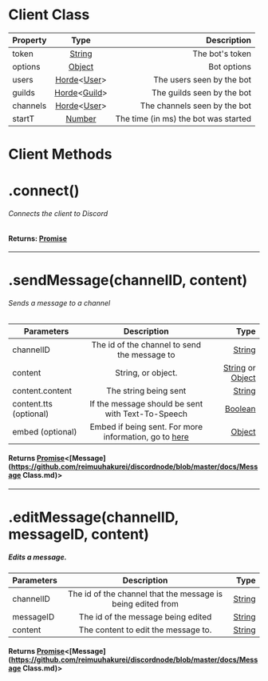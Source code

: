 Client Class
============
| Property        | Type          | Description  |
| ------------- |:-------------:| -----:|
| token      | [String](https://developer.mozilla.org/en-US/docs/Web/JavaScript/Reference/Global_Objects/String) | The bot's token |
| options | [Object](https://developer.mozilla.org/en-US/docs/Web/JavaScript/Reference/Global_Objects/Object) | Bot options |
| users | [Horde]()<[User]()> | The users seen by the bot |
| guilds | [Horde]()<[Guild]()> | The guilds seen by the bot |
| channels | [Horde]()<[User]()> | The channels seen by the bot |
| startT | [Number](https://developer.mozilla.org/en-US/docs/Web/JavaScript/Reference/Global_Objects/Number) | The time (in ms) the bot was started |

Client Methods
==============

# .connect()
###### Connects the client to Discord
#### Returns: [Promise](https://developer.mozilla.org/en-US/docs/Web/JavaScript/Reference/Global_Objects/Promise)

<hr>

# .sendMessage(channelID, content)
###### Sends a message to a channel
| Parameters | Description | Type  |
| ------------- |:-------------:| -----:|
| channelID | The id of the channel to send the message to | [String](https://developer.mozilla.org/en-US/docs/Web/JavaScript/Reference/Global_Objects/String) |
| content | String, or object. | [String](https://developer.mozilla.org/en-US/docs/Web/JavaScript/Reference/Global_Objects/String) or [Object](https://developer.mozilla.org/en-US/docs/Web/JavaScript/Reference/Global_Objects/Object) |
| content.content | The string being sent | [String](https://developer.mozilla.org/en-US/docs/Web/JavaScript/Reference/Global_Objects/String) |
| content.tts (optional) | If the message should be sent with Text-To-Speech | [Boolean](https://developer.mozilla.org/en-US/docs/Web/JavaScript/Reference/Global_Objects/Boolean) |
| embed (optional) | Embed if being sent. For more information, go to [here](https://discordapp.com/developers/docs/resources/channel#DOC_CHANNEL/embed-object) | [Object](https://developer.mozilla.org/en-US/docs/Web/JavaScript/Reference/Global_Objects/Object) |
#### Returns [Promise](https://developer.mozilla.org/en-US/docs/Web/JavaScript/Reference/Global_Objects/Promise)<[Message](https://github.com/reimuuhakurei/discordnode/blob/master/docs/Message Class.md)>

<hr>

# .editMessage(channelID, messageID, content)
##### Edits a message.
| Parameters | Description | Type  |
| ------------- |:-------------:| -----:|
| channelID | The id of the channel that the message is being edited from | [String](https://developer.mozilla.org/en-US/docs/Web/JavaScript/Reference/Global_Objects/String) |
| messageID | The id of the message being edited | [String](https://developer.mozilla.org/en-US/docs/Web/JavaScript/Reference/Global_Objects/String) |
| content | The content to edit the message to. | [String](https://developer.mozilla.org/en-US/docs/Web/JavaScript/Reference/Global_Objects/String) |
#### Returns [Promise](https://developer.mozilla.org/en-US/docs/Web/JavaScript/Reference/Global_Objects/Promise)<[Message](https://github.com/reimuuhakurei/discordnode/blob/master/docs/Message Class.md)>
